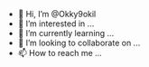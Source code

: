 - 👋 Hi, I’m @Okky9okil
- 👀 I’m interested in ...
- 🌱 I’m currently learning ...
- 💞️ I’m looking to collaborate on ...
- 📫 How to reach me ...

<!---
Okky9okil/Okky9okil is a ✨ special ✨ repository because its `README.md` (this file) appears on your GitHub profile.
You can click the Preview link to take a look at your changes.
--->
